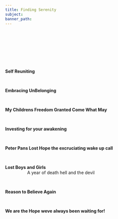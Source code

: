 ```yaml
---
title: Finding Serenity
subject:
banner_path:
---
```


&nbsp;

&nbsp;

&nbsp;

&nbsp;

**Self Reuniting&nbsp;**

&nbsp;

**Embracing UnBelonging**

&nbsp;

**My Childrens Freedom Granted Come What May**

&nbsp;

**Investing for your awakening**

&nbsp;

**Peter Pans Lost Hope the excruciating wake up call**

&nbsp;

**Lost Boys and Girls**&nbsp; &nbsp; &nbsp; &nbsp; &nbsp; &nbsp; &nbsp; &nbsp; &nbsp; &nbsp; &nbsp; &nbsp; &nbsp; &nbsp; &nbsp; &nbsp; &nbsp; &nbsp; &nbsp; &nbsp; &nbsp; &nbsp; &nbsp; &nbsp; &nbsp; &nbsp; &nbsp; &nbsp; &nbsp; &nbsp; &nbsp; &nbsp; &nbsp; &nbsp; &nbsp; &nbsp; &nbsp; &nbsp; &nbsp; &nbsp; &nbsp; &nbsp; &nbsp; &nbsp; &nbsp; &nbsp; &nbsp; &nbsp; &nbsp; &nbsp; &nbsp; &nbsp; &nbsp; &nbsp; &nbsp; &nbsp; A year of death hell and the devil

&nbsp;

**Reason to Believe Again**

&nbsp;

**We are the Hope weve always been waiting for\!**

&nbsp;

&nbsp;

&nbsp;